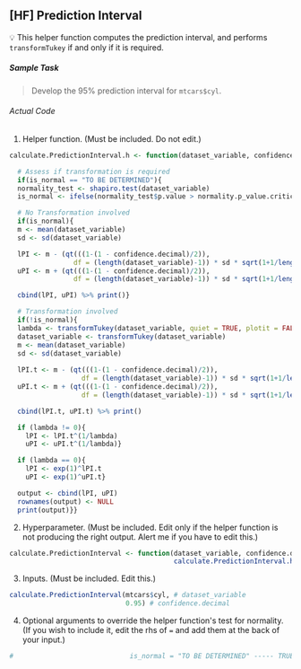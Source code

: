## \[HF\] Prediction Interval
:bulb: This helper function computes the prediction interval, and performs `transformTukey` if and only if it is required.
##### Sample Task
>Develop the 95% prediction interval for `mtcars$cyl`.
###### Actual Code
1. Helper function. (Must be included. Do not edit.)
```r
calculate.PredictionInterval.h <- function(dataset_variable, confidence.decimal, is_normal, normality.p_value.critical_value, normality.w_value.critical_value){

  # Assess if transformation is required
  if(is_normal == "TO BE DETERMINED"){
  normality_test <- shapiro.test(dataset_variable)
  is_normal <- ifelse(normality_test$p.value > normality.p_value.critical_value | normality_test$statistic > normality.w_value.critical_value, TRUE, FALSE)}

  # No Transformation involved
  if(is_normal){
  m <- mean(dataset_variable)
  sd <- sd(dataset_variable)

  lPI <- m - (qt(((1-(1 - confidence.decimal)/2)),
                df = (length(dataset_variable)-1)) * sd * sqrt(1+1/length(dataset_variable)))
  uPI <- m + (qt(((1-(1 - confidence.decimal)/2)),
                df = (length(dataset_variable)-1)) * sd * sqrt(1+1/length(dataset_variable)))

  cbind(lPI, uPI) %>% print()}

  # Transformation involved
  if(!is_normal){
  lambda <- transformTukey(dataset_variable, quiet = TRUE, plotit = FALSE, returnLambda = TRUE)
  dataset_variable <- transformTukey(dataset_variable)
  m <- mean(dataset_variable)
  sd <- sd(dataset_variable)
  
  lPI.t <- m - (qt(((1-(1 - confidence.decimal)/2)),
                  df = (length(dataset_variable)-1)) * sd * sqrt(1+1/length(dataset_variable)))
  uPI.t <- m + (qt(((1-(1 - confidence.decimal)/2)),
                  df = (length(dataset_variable)-1)) * sd * sqrt(1+1/length(dataset_variable)))

  cbind(lPI.t, uPI.t) %>% print()

  if (lambda != 0){
    lPI <- lPI.t^(1/lambda)
    uPI <- uPI.t^(1/lambda)}

  if (lambda == 0){
    lPI <- exp(1)^lPI.t
    uPI <- exp(1)^uPI.t}

  output <- cbind(lPI, uPI)
  rownames(output) <- NULL
  print(output)}}
```
2. Hyperparameter. (Must be included. Edit only if the helper function is not producing the right output. Alert me if you have to edit this.)
```r
calculate.PredictionInterval <- function(dataset_variable, confidence.decimal, is_normal = "TO BE DETERMINED"){
                                         calculate.PredictionInterval.h(dataset_variable, confidence.decimal, is_normal, normality.p_value.critical_value = 0.05, normality.w_value.critical_value = 0.95)} 
```
3. Inputs. (Must be included. Edit this.)
```r
calculate.PredictionInterval(mtcars$cyl, # dataset_variable
                             0.95) # confidence.decimal
```
4. Optional arguments to override the helper function's test for normality. (If you wish to include it, edit the rhs of `=` and add them at the back of your input.)
```r
#                             is_normal = "TO BE DETERMINED" ----- TRUE / FALSE
```
